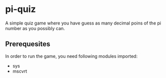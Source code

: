 # pi-quiz

A simple quiz game where you have guess as many decimal poins of the pi number as you possibly can.

## Prerequesites

In order to run the game, you need following modules imported:
- sys
- mscvrt

